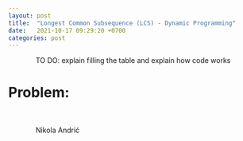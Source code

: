 ```yaml
---
layout: post
title:  "Longest Common Subsequence (LCS) - Dynamic Programming"
date:   2021-10-17 09:29:20 +0700
categories: post
---
```


 &nbsp;&nbsp;&nbsp;&nbsp;&nbsp;&nbsp;&nbsp;&nbsp;&nbsp;&nbsp;&nbsp;&nbsp;&nbsp;
TO DO: explain filling the table and explain how code works

# Problem:

 &nbsp;&nbsp;&nbsp;&nbsp;&nbsp;&nbsp;&nbsp;&nbsp;&nbsp;&nbsp;&nbsp;&nbsp;&nbsp;

 
 &nbsp;&nbsp;&nbsp;&nbsp;&nbsp;&nbsp;&nbsp;&nbsp;&nbsp;&nbsp;&nbsp;&nbsp;&nbsp;
 Nikola Andrić

 
